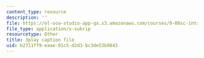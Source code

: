```yaml
---
content_type: resource
description: ''
file: https://ol-ocw-studio-app-qa.s3.amazonaws.com/courses/9-00sc-introduction-to-psychology-fall-2011/b2711ff9eaae91c5d2d3bc3de53b9843_bihrpOS0qtY.srt
file_type: application/x-subrip
resourcetype: Other
title: 3play caption file
uid: b2711ff9-eaae-91c5-d2d3-bc3de53b9843
---
```

